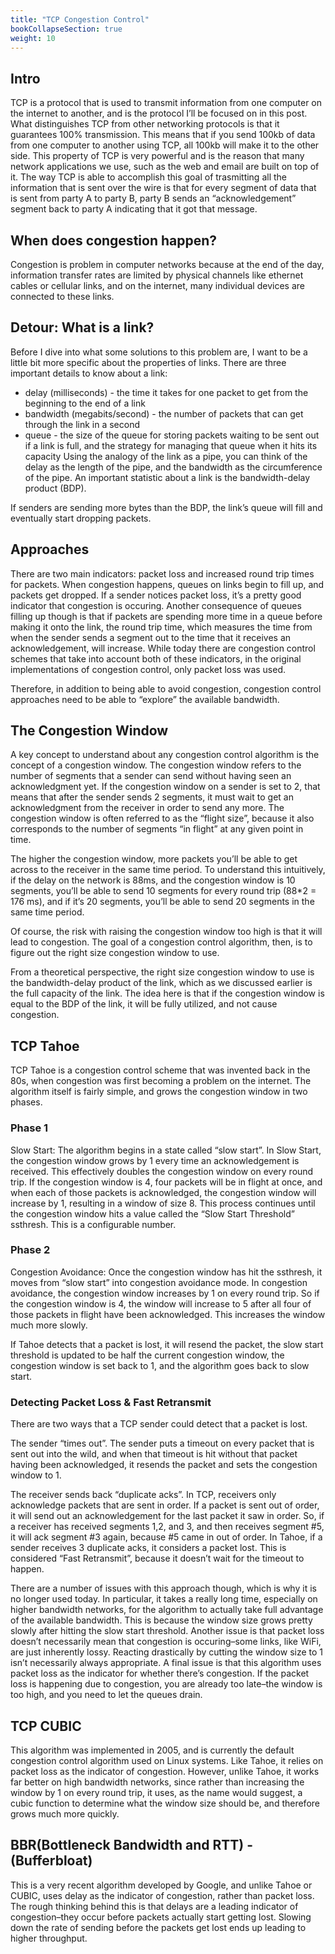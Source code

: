 ```yaml
---
title: "TCP Congestion Control"
bookCollapseSection: true
weight: 10
---
```


## Intro
TCP is a protocol that is used to transmit information from one computer on the internet to another, and is the protocol I’ll be focused on in this post. What distinguishes TCP from other networking protocols is that it guarantees 100% transmission. This means that if you send 100kb of data from one computer to another using TCP, all 100kb will make it to the other side.
This property of TCP is very powerful and is the reason that many network applications we use, such as the web and email are built on top of it.
The way TCP is able to accomplish this goal of trasmitting all the information that is sent over the wire is that for every segment of data that is sent from party A to party B, party B sends an “acknowledgement” segment back to party A indicating that it got that message.

## When does congestion happen?
Congestion is problem in computer networks because at the end of the day, information transfer rates are limited by physical channels like ethernet cables or cellular links, and on the internet, many individual devices are connected to these links.

## Detour: What is a link?
Before I dive into what some solutions to this problem are, I want to be a little bit more specific about the properties of links. There are three important details to know about a link:
* delay (milliseconds) - the time it takes for one packet to get from the beginning to the end of a link
* bandwidth (megabits/second) - the number of packets that can get through the link in a second
* queue - the size of the queue for storing packets waiting to be sent out if a link is full, and the strategy for managing that queue when it hits its capacity
Using the analogy of the link as a pipe, you can think of the delay as the length of the pipe, and the bandwidth as the circumference of the pipe. An important statistic about a link is the bandwidth-delay product (BDP). 

If senders are sending more bytes than the BDP, the link’s queue will fill and eventually start dropping packets.

## Approaches
There are two main indicators: packet loss and increased round trip times for packets. When congestion happens, queues on links begin to fill up, and packets get dropped. If a sender notices packet loss, it’s a pretty good indicator that congestion is occuring. Another consequence of queues filling up though is that if packets are spending more time in a queue before making it onto the link, the round trip time, which measures the time from when the sender sends a segment out to the time that it receives an acknowledgement, will increase.
While today there are congestion control schemes that take into account both of these indicators, in the original implementations of congestion control, only packet loss was used.

Therefore, in addition to being able to avoid congestion, congestion control approaches need to be able to “explore” the available bandwidth.

## The Congestion Window
A key concept to understand about any congestion control algorithm is the concept of a congestion window. The congestion window refers to the number of segments that a sender can send without having seen an acknowledgment yet. If the congestion window on a sender is set to 2, that means that after the sender sends 2 segments, it must wait to get an acknowledgment from the receiver in order to send any more. The congestion window is often referred to as the “flight size”, because it also corresponds to the number of segments “in flight” at any given point in time.

The higher the congestion window, more packets you’ll be able to get across to the receiver in the same time period. To understand this intuitively, if the delay on the network is 88ms, and the congestion window is 10 segments, you’ll be able to send 10 segments for every round trip (88*2 = 176 ms), and if it’s 20 segments, you’ll be able to send 20 segments in the same time period.

Of course, the risk with raising the congestion window too high is that it will lead to congestion. The goal of a congestion control algorithm, then, is to figure out the right size congestion window to use.

From a theoretical perspective, the right size congestion window to use is the bandwidth-delay product of the link, which as we discussed earlier is the full capacity of the link. The idea here is that if the congestion window is equal to the BDP of the link, it will be fully utilized, and not cause congestion.

## TCP Tahoe
TCP Tahoe is a congestion control scheme that was invented back in the 80s, when congestion was first becoming a problem on the internet. The algorithm itself is fairly simple, and grows the congestion window in two phases.

### Phase 1
Slow Start: The algorithm begins in a state called “slow start”. In Slow Start, the congestion window grows by 1 every time an acknowledgement is received. This effectively doubles the congestion window on every round trip. If the congestion window is 4, four packets will be in flight at once, and when each of those packets is acknowledged, the congestion window will increase by 1, resulting in a window of size 8. This process continues until the congestion window hits a value called the “Slow Start Threshold” ssthresh. This is a configurable number.

### Phase 2
Congestion Avoidance: Once the congestion window has hit the ssthresh, it moves from “slow start” into congestion avoidance mode. In congestion avoidance, the congestion window increases by 1 on every round trip. So if the congestion window is 4, the window will increase to 5 after all four of those packets in flight have been acknowledged. This increases the window much more slowly.

If Tahoe detects that a packet is lost, it will resend the packet, the slow start threshold is updated to be half the current congestion window, the congestion window is set back to 1, and the algorithm goes back to slow start.

### Detecting Packet Loss & Fast Retransmit
There are two ways that a TCP sender could detect that a packet is lost.

The sender “times out”. The sender puts a timeout on every packet that is sent out into the wild, and when that timeout is hit without that packet having been acknowledged, it resends the packet and sets the congestion window to 1.

The receiver sends back “duplicate acks”. In TCP, receivers only acknowledge packets that are sent in order. If a packet is sent out of order, it will send out an acknowledgement for the last packet it saw in order. So, if a receiver has received segments 1,2, and 3, and then receives segment #5, it will ack segment #3 again, because #5 came in out of order. In Tahoe, if a sender receives 3 duplicate acks, it considers a packet lost. This is considered “Fast Retransmit”, because it doesn’t wait for the timeout to happen.

There are a number of issues with this approach though, which is why it is no longer used today. In particular, it takes a really long time, especially on higher bandwidth networks, for the algorithm to actually take full advantage of the available bandwidth. This is because the window size grows pretty slowly after hitting the slow start threshold.
Another issue is that packet loss doesn’t necessarily mean that congestion is occuring–some links, like WiFi, are just inherently lossy. Reacting drastically by cutting the window size to 1 isn’t necessarily always appropriate.
A final issue is that this algorithm uses packet loss as the indicator for whether there’s congestion. If the packet loss is happening due to congestion, you are already too late–the window is too high, and you need to let the queues drain.

## TCP CUBIC
This algorithm was implemented in 2005, and is currently the default congestion control algorithm used on Linux systems. Like Tahoe, it relies on packet loss as the indicator of congestion. However, unlike Tahoe, it works far better on high bandwidth networks, since rather than increasing the window by 1 on every round trip, it uses, as the name would suggest, a cubic function to determine what the window size should be, and therefore grows much more quickly.

## BBR(Bottleneck Bandwidth and RTT) - (Bufferbloat) 
This is a very recent algorithm developed by Google, and unlike Tahoe or CUBIC, uses delay as the indicator of congestion, rather than packet loss. The rough thinking behind this is that delays are a leading indicator of congestion–they occur before packets actually start getting lost. Slowing down the rate of sending before the packets get lost ends up leading to higher throughput.

